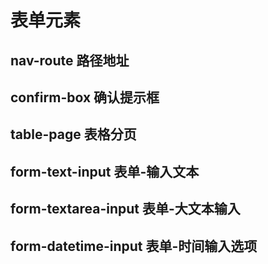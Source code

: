 # 表单元素
## nav-route 路径地址
## confirm-box 确认提示框
## table-page 表格分页
## form-text-input 表单-输入文本
## form-textarea-input 表单-大文本输入
## form-datetime-input 表单-时间输入选项
